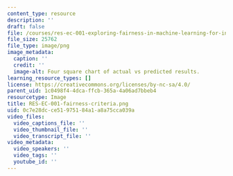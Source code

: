 ```yaml
---
content_type: resource
description: ''
draft: false
file: /courses/res-ec-001-exploring-fairness-in-machine-learning-for-international-development-spring-2020/0c7e28dcce51975184a1a8a75cca039a_RES-EC-001-fairness-criteria.png
file_size: 25762
file_type: image/png
image_metadata:
  caption: ''
  credit: ''
  image-alt: Four square chart of actual vs predicted results.
learning_resource_types: []
license: https://creativecommons.org/licenses/by-nc-sa/4.0/
parent_uid: 1c0498f4-4dca-ffcb-365a-4a06ad7bbeb4
resourcetype: Image
title: RES-EC-001-fairness-criteria.png
uid: 0c7e28dc-ce51-9751-84a1-a8a75cca039a
video_files:
  video_captions_file: ''
  video_thumbnail_file: ''
  video_transcript_file: ''
video_metadata:
  video_speakers: ''
  video_tags: ''
  youtube_id: ''
---
```

